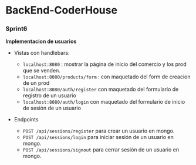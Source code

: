 # BackEnd-CoderHouse
### Sprint6
**Implementacion de usuarios**
* Vistas con handlebars:
    * `localhost:8080` : mostrar la página de inicio del comercio y los prod que se venden.
    * `localhost:8080/products/form` : con maquetado del form de creacion de un prod
    * `localhost:8080/auth/register` con maquetado del formulario de registro de un usuario
    * `localhost:8080/auth/login` con maquetado del formulario de inicio de sesión de un usuario
    
* Endpoints
    * `POST /api/sessions/register` para crear un usuario en mongo.
    * `POST /api/sessions/login` para iniciar sesión de un usuario en mongo.
    * `POST /api/sessions/signout` para cerrar sesión de un usuario en mongo.


